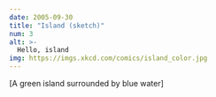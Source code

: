 ```yaml
---
date: 2005-09-30
title: "Island (sketch)"
num: 3
alt: >-
  Hello, island
img: https://imgs.xkcd.com/comics/island_color.jpg
---
```

[A green island surrounded by blue water]